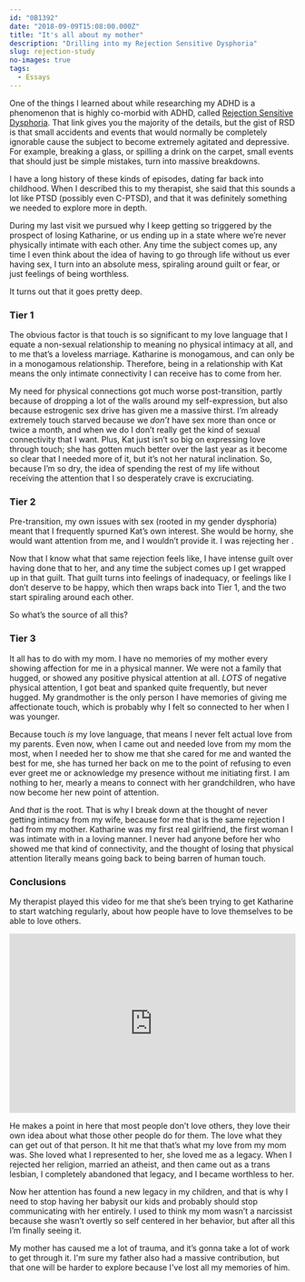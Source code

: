 ```yaml
---
id: "0B1392"
date: "2018-09-09T15:08:00.000Z"
title: "It's all about my mother"
description: "Drilling into my Rejection Sensitive Dysphoria"
slug: rejection-study
no-images: true
tags:
  - Essays
---
```


One of the things I learned about while researching my ADHD is a phenomenon that is highly co-morbid with ADHD, called [Rejection Sensitive Dysphoria](https://www.additudemag.com/rejection-sensitive-dysphoria-how-to-treat-it-alongside-adhd/). That link gives you the majority of the details, but the gist of RSD is that small accidents and events that would normally be completely ignorable cause the subject to become extremely agitated and depressive. For example, breaking a glass, or spilling a drink on the carpet, small events that should just be simple mistakes, turn into massive breakdowns.

I have a long history of these kinds of episodes, dating far back into childhood. When I described this to my therapist, she said that this sounds a lot like PTSD (possibly even C-PTSD), and that it was definitely something we needed to explore more in depth.

During my last visit we pursued why I keep getting so triggered by the prospect of losing Katharine, or us ending up in a state where we’re never physically intimate with each other. Any time the subject comes up, any time I even think about the idea of having to go through life without us ever having sex, I turn into an absolute mess, spiraling around guilt or fear, or just feelings of being worthless.

It turns out that it goes pretty deep.

### Tier 1

The obvious factor is that touch is so significant to my love language that I equate a non-sexual relationship to meaning no physical intimacy at all, and to me that’s a loveless marriage. Katharine is monogamous, and can only be in a monogamous relationship. Therefore, being in a relationship with Kat means the only intimate connectivity I can receive has to come from her.

My need for physical connections got much worse post-transition, partly because of dropping a lot of the walls around my self-expression, but also because estrogenic sex drive has given me a massive thirst. I’m already extremely touch starved because we _don’t_ have sex more than once or twice a month, and when we do I don’t really get the kind of sexual connectivity that I want. Plus, Kat just isn’t so big on expressing love through touch; she has gotten much better over the last year as it become so clear that I needed more of it, but it’s not her natural inclination. So, because I’m so dry, the idea of spending the rest of my life without receiving the attention that I so desperately crave is excruciating.

### Tier 2

Pre-transition, my own issues with sex (rooted in my gender dysphoria) meant that I frequently spurned Kat’s own interest. She would be horny, she would want attention from me, and I wouldn’t provide it. I was rejecting her .

Now that I know what that same rejection feels like, I have intense guilt over having done that to her, and any time the subject comes up I get wrapped up in that guilt. That guilt turns into feelings of inadequacy, or feelings like I don’t deserve to be happy, which then wraps back into Tier 1, and the two start spiraling around each other.

So what’s the source of all this?

### Tier 3

It all has to do with my mom. I have no memories of my mother every showing affection for me in a physical manner. We were not a family that hugged, or showed any positive physical attention at all. _LOTS_ of negative physical attention, I got beat and spanked quite frequently, but never hugged. My grandmother is the only person I have memories of giving me affectionate touch, which is probably why I felt so connected to her when I was younger.

Because touch _is_ my love language, that means I never felt actual love from my parents. Even now, when I came out and needed love from my mom the most, when I needed her to show me that she cared for me and wanted the best for me, she has turned her back on me to the point of refusing to even ever greet me or acknowledge my presence without me initiating first. I am nothing to her, mearly a means to connect with her grandchildren, who have now become her new point of attention.

And _that_ is the root. That is why I break down at the thought of never getting intimacy from my wife, because for me that is the same rejection I had from my mother. Katharine was my first real girlfriend, the first woman I was intimate with in a loving manner. I never had anyone before her who showed me that kind of connectivity, and the thought of losing that physical attention literally means going back to being barren of human touch.

### Conclusions

My therapist played this video for me that she’s been trying to get Katharine to start watching regularly, about how people have to love themselves to be able to love others.

<iframe width="100%" height="315" src="https://www.youtube.com/embed/ip_FehKz5LE?rel=0" frameborder="0" allow="autoplay; encrypted-media" allowfullscreen></iframe>

He makes a point in here that most people don’t love others, they love their own idea about what those other people do for them. The love what they can get out of that person.
It hit me that that’s what my love from my mom was. She loved what I represented to her, she loved me as a legacy. When I rejected her religion, married an atheist, and then came out as a trans lesbian, I completely abandoned that legacy, and I became worthless to her.

Now her attention has found a new legacy in my children, and that is why I need to stop having her babysit our kids and probably should stop communicating with her entirely. I used to think my mom wasn’t a narcissist because she wasn’t overtly so self centered in her behavior, but after all this I’m finally seeing it.

My mother has caused me a lot of trauma, and it’s gonna take a lot of work to get through it. I'm sure my father also had a massive contribution, but that one will be harder to explore because I've lost all my memories of him.
